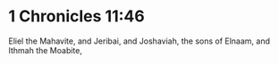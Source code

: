 # 1 Chronicles 11:46

Eliel the Mahavite, and Jeribai, and Joshaviah, the sons of Elnaam, and Ithmah the Moabite,